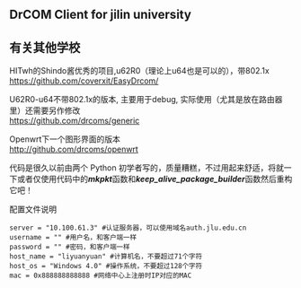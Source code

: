 DrCOM Client for jilin university
-------------

有关其他学校
-------------
HITwh的Shindo酱优秀的项目,u62R0（理论上u64也是可以的），带802.1x <br>
https://github.com/coverxit/EasyDrcom/

U62R0-u64不带802.1x的版本, 主要用于debug, 实际使用（尤其是放在路由器里）还需要另作修改<br>
https://github.com/drcoms/generic

Openwrt下一个图形界面的版本<br>
http://github.com/drcoms/openwrt

代码是很久以前由两个 Python 初学者写的，质量糟糕，不过用起来舒适，将就一下或者仅使用代码中的***mkpkt***函数和***keep_alive_package_builder***函数然后重构它吧！

配置文件说明
```
server = "10.100.61.3" #认证服务器，可以使用域名auth.jlu.edu.cn
username = "" #用户名，和客户端一样
password = "" #密码，和客户端一样
host_name = "liyuanyuan" #计算机名，不要超过71个字符
host_os = "Windows 4.0" #操作系统，不要超过128个字符
mac = 0x888888888888 #网络中心上注册时IP对应的MAC
```
